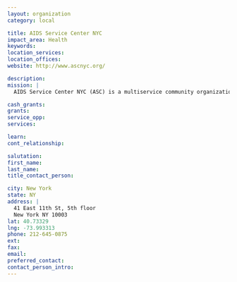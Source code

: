 ```yaml
---
layout: organization
category: local

title: AIDS Service Center NYC
impact_area: Health
keywords: 
location_services: 
location_offices: 
website: http://www.ascnyc.org/‎

description: 
mission: |
  AIDS Service Center NYC (ASC) is a multiservice community organization that carries out its mission of “helping many, one by one” by building community, connection and stability for New Yorkers living with and at risk for HIV/AIDS. ASC’s comprehensive programs include state-of-the-art peer education and training, harm reduction, specialized women’s services, HIV counseling and testing, mental health services, medical and holistic care, case management, support groups, and many other innovative programs that help New York City’s most vulnerable individuals and families to survive and thrive in the face of HIV/AIDS.

cash_grants: 
grants: 
service_opp: 
services: 

learn: 
cont_relationship: 

salutation: 
first_name: 
last_name: 
title_contact_person: 

city: New York
state: NY
address: |
  41 East 11th St, 5th floor  
  New York NY 10003
lat: 40.73329
lng: -73.993313
phone: 212-645-0875
ext: 
fax: 
email: 
preferred_contact: 
contact_person_intro: 
---
```

